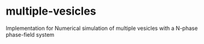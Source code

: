 # multiple-vesicles
Implementation for Numerical simulation of multiple vesicles with a N-phase phase-field system
